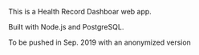 This is a Health Record Dashboar web app.

Built with Node.js and PostgreSQL.

To be pushed in Sep. 2019 with an anonymized version
